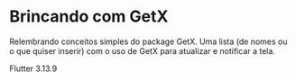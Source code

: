 # Brincando com GetX

Relembrando conceitos simples do package GetX.
Uma lista (de nomes ou o que quiser inserir) com o uso de GetX para atualizar e notificar a tela.

Flutter 3.13.9
